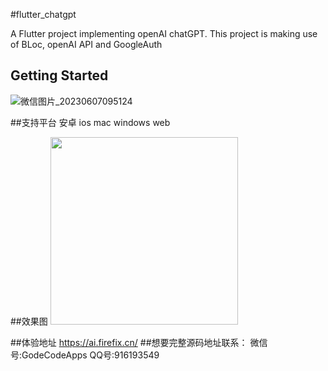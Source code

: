 #flutter_chatgpt

A Flutter project implementing openAI chatGPT.
This project is making use of BLoc, openAI API and GoogleAuth
## Getting Started
![微信图片_20230607095124](https://github.com/PengyanMingJack/flutter_ChatGPT/assets/15820159/af287508-fb09-4c09-9871-9dd4ce85938c)

##支持平台 安卓 ios mac windows web

##效果图
<img src="https://img-blog.csdnimg.cn/2020102116384135.png](https://github.com/PengyanMingJack/flutter_ChatGPT/assets/15820159/4f760be3-55d9-4019-8327-2aa25f4ffc6e" width="300px">


##体验地址
https://ai.firefix.cn/
##想要完整源码地址联系：
微信号:GodeCodeApps
QQ号:916193549
